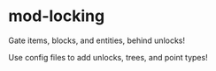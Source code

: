 # mod-locking
Gate items, blocks, and entities, behind unlocks!

Use config files to add unlocks, trees, and point types!
